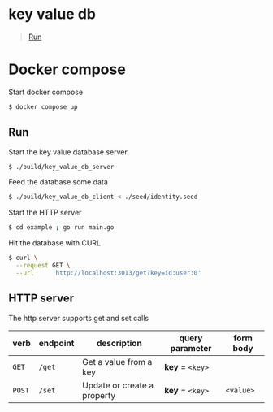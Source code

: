 # key value db

> [Run](#run)

# Docker compose
Start docker compose
```bash
$ docker compose up
```

## Run
Start the key value database server
```bash
$ ./build/key_value_db_server
```

Feed the database some data
``` bash 
$ ./build/key_value_db_client < ./seed/identity.seed
```

Start the HTTP server
```bash
$ cd example ; go run main.go
```

Hit the database with CURL
```bash
$ curl \
  --request GET \
  --url     'http://localhost:3013/get?key=id:user:0' 
```

## HTTP server
The http server supports get and set calls

| verb   | **endpoint** | description                 | query parameter   | form body |
|--------|--------------|-----------------------------|-------------------|-----------|
| `GET`  | `/get`       | Get a value from a key      | **key** = `<key>` |           |
| `POST` | `/set`       | Update or create a property | **key** = `<key>` | `<value>` |
